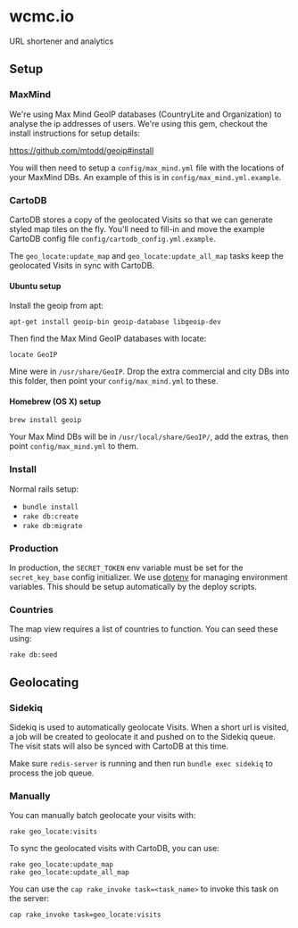# wcmc.io

URL shortener and analytics

## Setup

### MaxMind

We're using Max Mind GeoIP databases (CountryLite and Organization) to
analyse the ip addresses of users. We're using this gem, checkout the
install instructions for setup details:

  https://github.com/mtodd/geoip#install

You will then need to setup a `config/max_mind.yml` file with the
locations of your MaxMind DBs. An example of this is in
`config/max_mind.yml.example`.

### CartoDB

CartoDB stores a copy of the geolocated Visits so that we can generate
styled map tiles on the fly. You'll need to fill-in and move the example
CartoDB config file `config/cartodb_config.yml.example`.

The `geo_locate:update_map` and `geo_locate:update_all_map` tasks keep
the geolocated Visits in sync with CartoDB.

#### Ubuntu setup

Install the geoip from apt:

    apt-get install geoip-bin geoip-database libgeoip-dev

Then find the Max Mind GeoIP databases with locate:

    locate GeoIP

Mine were in `/usr/share/GeoIP`. Drop the extra commercial and city DBs
into this folder, then point your `config/max_mind.yml` to these.

#### Homebrew (OS X) setup

    brew install geoip

Your Max Mind DBs will be in `/usr/local/share/GeoIP/`, add the extras,
then point `config/max_mind.yml` to them.

### Install

Normal rails setup:

* `bundle install`
* `rake db:create`
* `rake db:migrate`

### Production

In production, the `SECRET_TOKEN` env variable must be set for the
`secret_key_base` config initializer. We use
[dotenv](https://github.com/bkeepers/dotenv) for managing
environment variables. This should be setup automatically by the deploy
scripts.

### Countries

The map view requires a list of countries to function. You can seed
these using:

    rake db:seed

## Geolocating

### Sidekiq

Sidekiq is used to automatically geolocate Visits. When a short url is
visited, a job will be created to geolocate it and pushed on to the
Sidekiq queue. The visit stats will also be synced with CartoDB at this
time.

Make sure `redis-server` is running and then run `bundle exec sidekiq`
to process the job queue.

### Manually

You can manually batch geolocate your visits with:

    rake geo_locate:visits

To sync the geolocated visits with CartoDB, you can use:

    rake geo_locate:update_map
    rake geo_locate:update_all_map

You can use the `cap rake_invoke task=<task_name>` to invoke this task on
the server:

    cap rake_invoke task=geo_locate:visits
